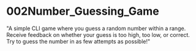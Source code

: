 # 002Number_Guessing_Game
"A simple CLI game where you guess a random number within a range. Receive feedback on whether your guess is too high, too low, or correct. Try to guess the number in as few attempts as possible!"
